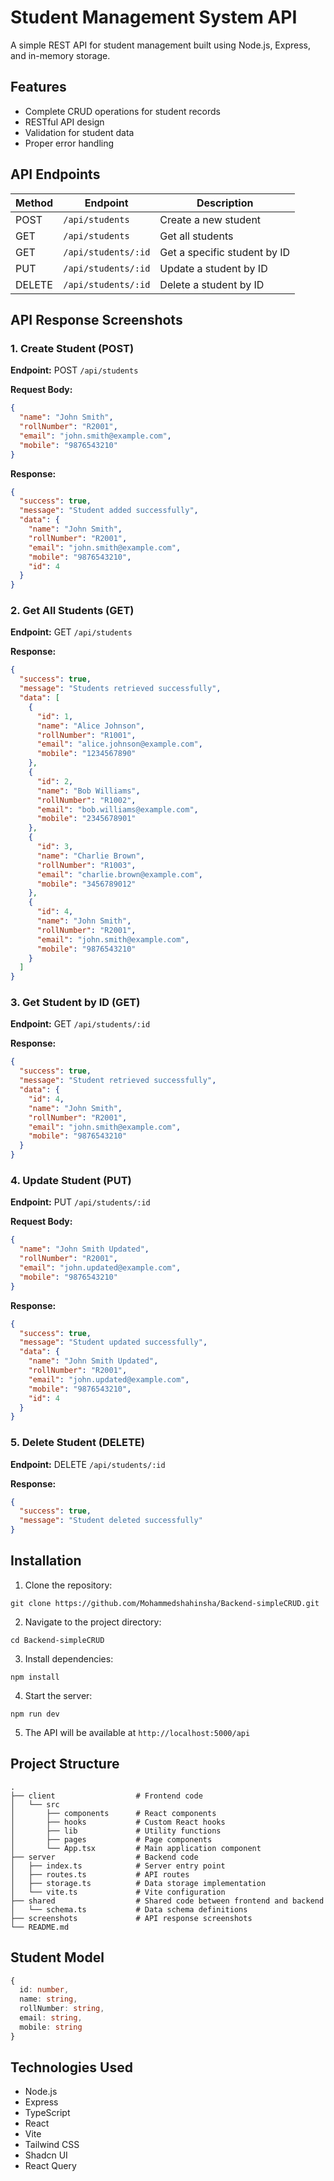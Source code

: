 # Student Management System API

A simple REST API for student management built using Node.js, Express, and in-memory storage.

## Features

- Complete CRUD operations for student records
- RESTful API design
- Validation for student data
- Proper error handling

## API Endpoints

| Method | Endpoint | Description |
|--------|----------|-------------|
| POST | `/api/students` | Create a new student |
| GET | `/api/students` | Get all students |
| GET | `/api/students/:id` | Get a specific student by ID |
| PUT | `/api/students/:id` | Update a student by ID |
| DELETE | `/api/students/:id` | Delete a student by ID |

## API Response Screenshots

### 1. Create Student (POST)

**Endpoint:** POST `/api/students`

**Request Body:**
```json
{
  "name": "John Smith",
  "rollNumber": "R2001",
  "email": "john.smith@example.com",
  "mobile": "9876543210"
}
```

**Response:**
```json
{
  "success": true,
  "message": "Student added successfully",
  "data": {
    "name": "John Smith",
    "rollNumber": "R2001",
    "email": "john.smith@example.com",
    "mobile": "9876543210",
    "id": 4
  }
}
```

### 2. Get All Students (GET)

**Endpoint:** GET `/api/students`

**Response:**
```json
{
  "success": true,
  "message": "Students retrieved successfully",
  "data": [
    {
      "id": 1,
      "name": "Alice Johnson",
      "rollNumber": "R1001",
      "email": "alice.johnson@example.com",
      "mobile": "1234567890"
    },
    {
      "id": 2,
      "name": "Bob Williams",
      "rollNumber": "R1002",
      "email": "bob.williams@example.com",
      "mobile": "2345678901"
    },
    {
      "id": 3,
      "name": "Charlie Brown",
      "rollNumber": "R1003",
      "email": "charlie.brown@example.com",
      "mobile": "3456789012"
    },
    {
      "id": 4,
      "name": "John Smith",
      "rollNumber": "R2001",
      "email": "john.smith@example.com",
      "mobile": "9876543210"
    }
  ]
}
```

### 3. Get Student by ID (GET)

**Endpoint:** GET `/api/students/:id`

**Response:**
```json
{
  "success": true,
  "message": "Student retrieved successfully",
  "data": {
    "id": 4,
    "name": "John Smith",
    "rollNumber": "R2001",
    "email": "john.smith@example.com",
    "mobile": "9876543210"
  }
}
```

### 4. Update Student (PUT)

**Endpoint:** PUT `/api/students/:id`

**Request Body:**
```json
{
  "name": "John Smith Updated",
  "rollNumber": "R2001",
  "email": "john.updated@example.com",
  "mobile": "9876543210"
}
```

**Response:**
```json
{
  "success": true,
  "message": "Student updated successfully",
  "data": {
    "name": "John Smith Updated",
    "rollNumber": "R2001",
    "email": "john.updated@example.com",
    "mobile": "9876543210",
    "id": 4
  }
}
```

### 5. Delete Student (DELETE)

**Endpoint:** DELETE `/api/students/:id`

**Response:**
```json
{
  "success": true,
  "message": "Student deleted successfully"
}
```

## Installation

1. Clone the repository:
```
git clone https://github.com/Mohammedshahinsha/Backend-simpleCRUD.git
```

2. Navigate to the project directory:
```
cd Backend-simpleCRUD
```

3. Install dependencies:
```
npm install
```

4. Start the server:
```
npm run dev
```

5. The API will be available at `http://localhost:5000/api`

## Project Structure

```
.
├── client                  # Frontend code
│   └── src
│       ├── components      # React components
│       ├── hooks           # Custom React hooks
│       ├── lib             # Utility functions
│       ├── pages           # Page components
│       └── App.tsx         # Main application component
├── server                  # Backend code
│   ├── index.ts            # Server entry point
│   ├── routes.ts           # API routes
│   ├── storage.ts          # Data storage implementation
│   └── vite.ts             # Vite configuration
├── shared                  # Shared code between frontend and backend
│   └── schema.ts           # Data schema definitions
├── screenshots             # API response screenshots
└── README.md
```

## Student Model

```typescript
{
  id: number,
  name: string,
  rollNumber: string,
  email: string,
  mobile: string
}
```

## Technologies Used

- Node.js
- Express
- TypeScript
- React
- Vite
- Tailwind CSS
- Shadcn UI
- React Query